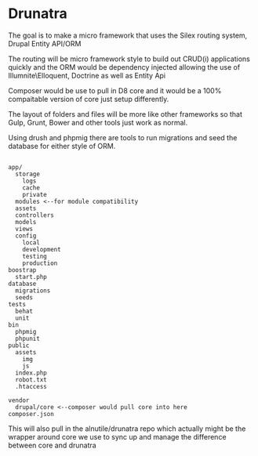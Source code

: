 # Drunatra 

The goal is to make a micro framework that uses the Silex routing system, Drupal Entity API/ORM 


The routing will be micro framework style to build out CRUD(i) applications quickly and the ORM would be dependency injected allowing the use of Illumnite\Elloquent, Doctrine as well as Entity Api

Composer would be use to pull in D8 core and it would be a 100% compaitable version of core just setup differently.

The layout of folders and files will be more like other frameworks so that Gulp, Grunt, Bower and other tools just work as normal.

Using drush and phpmig there are tools to run migrations and seed the database for either style of ORM.


~~~

app/
  storage
    logs
    cache
    private
  modules <--for module compatibility
  assets
  controllers
  models
  views
  config
    local
    development
    testing
    production
boostrap
  start.php
database
  migrations
  seeds
tests
  behat
  unit
bin
  phpmig
  phpunit
public
  assets
    img
    js
  index.php
  robot.txt
  .htaccess

vendor
  drupal/core <--composer would pull core into here
composer.json
~~~

This will also pull in the alnutile/drunatra repo which actually might be the wrapper around core we use to sync up and manage the difference between core and drunatra
